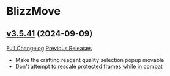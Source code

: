 # BlizzMove

## [v3.5.41](https://github.com/Kiatra/BlizzMove/tree/v3.5.41) (2024-09-09)
[Full Changelog](https://github.com/Kiatra/BlizzMove/compare/v3.5.40...v3.5.41) [Previous Releases](https://github.com/Kiatra/BlizzMove/releases)

- Make the crafting reagent quality selection popup movable  
- Don't attempt to rescale protected frames while in combat  
